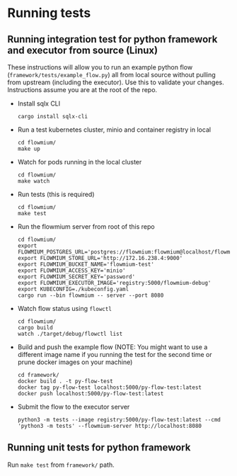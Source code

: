 # Running tests

## Running integration test for python framework and executor from source (Linux)

These instructions will allow you to run an example python flow (`framework/tests/example_flow.py`) all from local source without pulling from upstream (including the executor).
Use this to validate your changes.
Instructions assume you are at the root of the repo.

-   Install sqlx CLI

    ```
    cargo install sqlx-cli
    ```

-   Run a test kubernetes cluster, minio and container registry in local

    ```
    cd flowmium/
    make up
    ```

-   Watch for pods running in the local cluster

    ```
    cd flowmium/
    make watch
    ```

-   Run tests (this is required)

    ```
    cd flowmium/
    make test
    ```

-   Run the flowmium server from root of this repo

    ```
    cd flowmium/
    export FLOWMIUM_POSTGRES_URL='postgres://flowmium:flowmium@localhost/flowmium'
    export FLOWMIUM_STORE_URL='http://172.16.238.4:9000'
    export FLOWMIUM_BUCKET_NAME='flowmium-test'
    export FLOWMIUM_ACCESS_KEY='minio'
    export FLOWMIUM_SECRET_KEY='password'
    export FLOWMIUM_EXECUTOR_IMAGE='registry:5000/flowmium-debug'
    export KUBECONFIG=./kubeconfig.yaml
    cargo run --bin flowmium -- server --port 8080
    ```

-   Watch flow status using `flowctl`

    ```
    cd flowmium/
    cargo build
    watch ./target/debug/flowctl list
    ```

-   Build and push the example flow (NOTE: You might want to use a different image name if you running the test for the second time or prune docker images on your machine)

    ```
    cd framework/
    docker build . -t py-flow-test
    docker tag py-flow-test localhost:5000/py-flow-test:latest
    docker push localhost:5000/py-flow-test:latest
    ```

-   Submit the flow to the executor server

    ```
    python3 -m tests --image registry:5000/py-flow-test:latest --cmd 'python3 -m tests' --flowmium-server http://localhost:8080
    ```

## Running unit tests for python framework

Run `make test` from `framework/` path.
